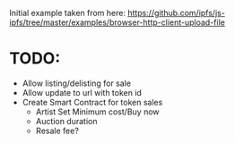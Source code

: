 
Initial example taken from here:
https://github.com/ipfs/js-ipfs/tree/master/examples/browser-http-client-upload-file



TODO:
=====
-   Allow listing/delisting for sale
-   Allow update to url with token id
-   Create Smart Contract for token sales 
    * Artist Set Minimum cost/Buy now
    * Auction duration
    * Resale fee?
